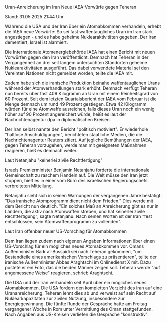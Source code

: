 
Uran-Anreicherung im Iran
Neue IAEA-Vorwürfe gegen Teheran


Stand: 31.05.2025 21:44 Uhr


Während die USA und der Iran über ein Atomabkommen verhandeln, erhebt die IAEA neue Vorwürfe: So sei fast waffentaugliches Uran im Iran stark angestiegen - und es habe geheime Nuklearaktivitäten gegeben. Der Iran dementiert, Israel ist alarmiert.



Die Internationale Atomenergiebehörde IAEA hat einen Bericht mit neuen Vorwürfen gegen den Iran veröffentlicht. Demnach hat Teheran in der Vergangenheit an drei seit langem untersuchten Standorten geheime Nuklearaktivitäten ausgeführt. Das dabei verwendete Material sei den Vereinten Nationen nicht gemeldet worden, teilte die IAEA mit.


Zudem habe sich die iranische Produktion beinahe waffentauglichen Urans während der Atomverhandlungen stark erhöht. Demnach verfügt Teheran nun bereits über fast 409 Kilogramm an Uran mit einem Reinheitsgrad von 60 Prozent. Seit dem letzten Quartalsbericht der IAEA vom Februar ist die Menge demnach um rund 49 Prozent gestiegen. Etwa 42 Kilogramm würden für eine Atomwaffe ausreichen, falls dieses Uran noch ein wenig höher auf 90 Prozent angereichert würde, heißt es laut der Nachrichtenagentur dpa in diplomatischen Kreisen. 


Der Iran selbst nannte den Bericht "politisch motiviert". Er wiederhole "haltlose Anschuldigungen", berichteten staatliche Medien, die die Nachrichtenagentur Reuters zitiert. Auf jegliche Bemühungen der IAEA, gegen Teheran vorzugehen, werde man mit geeigneten Maßnahmen reagieren, hieß es demnach weiter.

Laut Netanjahu "keinerlei zivile Rechtfertigung"


Israels Premierminister Benjamin Netanjahu forderte die internationale Gemeinschaft zu raschem Handeln auf. Die Welt müsse den Iran jetzt stoppen, hieß es in einer vom Büro des israelischen Regierungschefs verbreiteten Mitteilung.


Netanjahu sieht sich in seinen Warnungen der vergangenen Jahre bestätigt: "Das iranische Atomprogramm dient nicht dem Frieden." Dies werde mit dem Bericht nun deutlich. "Ein solches Maß an Anreicherung gibt es nur in Ländern, die aktiv nach Atomwaffen streben, und hat keinerlei zivile Rechtfertigung", sagte Netanjahu. Nach seinen Worten ist der Iran "fest entschlossen, sein Atomwaffenprogramm zu vollenden".

Laut Iran offenbar neuer US-Vorschlag für Atomabkommen


Dem Iran liegen zudem nach eigenen Angaben Informationen über einen US-Vorschlag für ein mögliches neues Atomabkommen vor. Omans Außenminister Badr al-Bussaidi sei nach Teheran gekommen, "um Bestandteile eines amerikanischen Vorschlags zu präsentieren", teilte der iranische Außenminister Abbas Araghtschi im Onlinedienst X mit. Dazu postete er ein Foto, das die beiden Männer zeigen soll. Teheran werde "auf angemessene Weise" reagieren, schrieb Araghtschi.


Die USA und der Iran verhandeln seit April über ein mögliches neues Atomabkommen. Die USA fordern den kompletten Verzicht des Iran auf eine Urananreicherung. Teheran lehnt dies ab und verweist auf sein Recht auf Nuklearkapazitäten zur zivilen Nutzung, insbesondere zur Energiegewinnung. Die fünfte Runde der Gespräche hatte am Freitag vergangener Woche in Rom unter Vermittlung des Oman stattgefunden. Nach Angaben aus US-Kreisen verliefen die Gespräche "konstruktiv".



